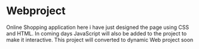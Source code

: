 # Webproject
Online Shopping application here i have just designed the page using CSS and HTML.
In coming days JavaScript will also be added to the project to make it interactive. 
This project will converted to dynamic Web project soon
